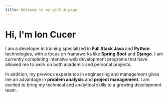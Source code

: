 ```yaml
---
title: Welcome to my github page
---
```

# Hi, I'm Ion Cucer

I am a developer in training specialized in **Full Stack Java** and **Python** technologies, with a focus on frameworks like **Spring Boot** and **Django**. I am currently completing intensive web development programs that have allowed me to work on both academic and personal projects.

In addition, my previous experience in engineering and management gives me an advantage in **problem analysis** and **project management**. I am excited to bring my technical and analytical skills to a growing development team.
